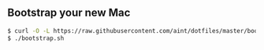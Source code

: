 ## Bootstrap your new Mac

```bash
$ curl -O -L https://raw.githubusercontent.com/aint/dotfiles/master/bootstrap.sh
$ ./bootstrap.sh
```
